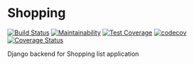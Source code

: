 # Shopping

[![Build Status](https://travis-ci.org/verenceLola/Shopping.svg?branch=develop)](https://travis-ci.org/verenceLola/Shopping)
[![Maintainability](https://api.codeclimate.com/v1/badges/1a24177c6a8c5e330a97/maintainability)](https://codeclimate.com/github/verenceLola/Shopping/maintainability)
[![Test Coverage](https://api.codeclimate.com/v1/badges/1a24177c6a8c5e330a97/test_coverage)](https://codeclimate.com/github/verenceLola/Shopping/test_coverage)
[![codecov](https://codecov.io/gh/verenceLola/Shopping/branch/develop/graph/badge.svg)](https://codecov.io/gh/verenceLola/Shopping)
[![Coverage Status](https://coveralls.io/repos/github/verenceLola/Shopping/badge.svg)](https://coveralls.io/github/verenceLola/Shopping)

Django backend for Shopping list application
